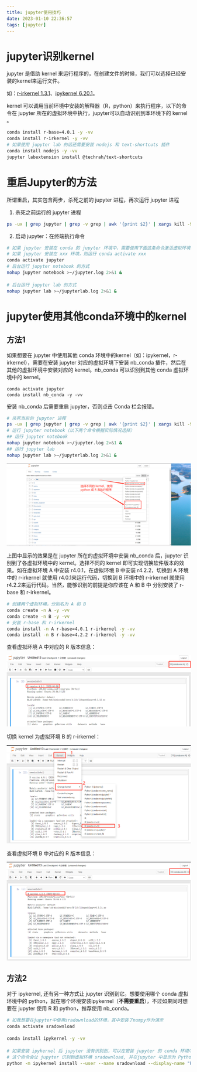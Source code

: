 ```yaml
---
title: jupyter使用技巧
date: 2023-01-10 22:36:57
tags: [jupyter]
---
```


# jupyter识别kernel

jupyter 是借助 kernel 来运行程序的，在创建文件的时候，我们可以选择已经安装的kernel来运行文件。

如：[r-irkernel 1.3.1](https://anaconda.org/conda-forge/r-irkernel)、[ipykernel 6.20.1](https://anaconda.org/conda-forge/ipykernel)。

<!--more-->

kernel 可以调用当前环境中安装的解释器（R，python）来执行程序，以下的命令在 jupyter 所在的虚拟环境中执行，jupyter可以自动识别到本环境下的 kernel 。

```bash
conda install r-base=4.0.1 -y -vv
conda install r-irkernel -y -vv
# 如果使用 jupyter lab 的话还需要安装 nodejs 和 text-shortcuts 插件
conda install nodejs -y -vv
jupyter labextension install @techrah/text-shortcuts
```

# 重启Jupyter的方法

所谓重启，其实包含两步，杀死之前的 jupyter 进程，再次运行 jupyter 进程

1. 杀死之前运行的 jupyter 进程

```bash
ps -ux | grep jupyter | grep -v grep | awk '{print $2}' | xargs kill -9
```

2. 启动 jupyter：在终端执行命令

```bash
# 如果 jupyter 安装在 conda 的 jupyter 环境中，需要使用下面这条命令激活虚拟环境，然后再运行 jupyter
# 如果 jupyter 安装在 xxx 环境，则运行 conda activate xxx
conda activate jupyter
# 后台运行 jupyter notebook 的方式
nohup jupyter notebook >~/jupyter.log 2>&1 &

# 后台运行 jupyter lab 的方式
nohup jupyter lab >~/jupyterlab.log 2>&1 &
```

# jupyter使用其他conda环境中的kernel

## 方法1

如果想要在 jupyter 中使用其他 conda 环境中的kernel（如：ipykernel，r-irkernel），需要在安装 jupyter 对应的虚拟环境下安装 nb_conda 插件，然后在其他的虚拟环境中安装对应的 kernel。nb_conda 可以识别到其他 conda 虚拟环境中的 kernel。

```Shell
conda activate jupyter
conda install nb_conda -y -vv
```

安装 nb_conda 后需要重启 jupyter，否则点击 Conda 栏会报错。

```bash
# 杀死当前的 jupyter 进程
ps -ux | grep jupyter | grep -v grep | awk '{print $2}' | xargs kill -9
# 运行 jupyter notebook（以下两个命令根据实际情况选择）
## 运行 jupyter notebook
nohup jupyter notebook >~/jupyter.log 2>&1 & 
## 运行 jupyter lab
nohup jupyter lab >~/jupyterlab.log 2>&1 &
```

![image-20230111184314824](jupyter使用技巧/image-20230111184314824.png)

上图中显示的效果是在 jupyter 所在的虚拟环境中安装 nb_conda 后，jupyter 识别到了各虚拟环境中的 kernel。选择不同的 kernel 即可实现切换软件版本的效果。如在虚拟环境 A 中安装 r4.0.1，在虚拟环境 B 中安装 r4.2.2，切换到 A 环境中的 r-irkernel 就使用 r4.0.1来运行代码，切换到 B 环境中的 r-irkernel 就使用 r4.2.2来运行代码。当然，能够识别的前提是你应该在 A 和 B 中 分别安装了 r-base 和 r-irkernel。

```bash
# 创建两个虚拟环境，分别名为 A 和 B
conda create -n A -y -vv
conda create -n B -y -vv
# 安装 r-base 和 r-irkernel
conda install -n A r-base=4.0.1 r-irkernel -y -vv
conda install -n B r-base=4.2.2 r-irkernel -y -vv
```

查看虚拟环境 A 中对应的 R 版本信息：

![image-20230111195258514](jupyter使用技巧/image-20230111195258514.png)



切换 kernel 为虚拟环境 B 的 r-irkernel：

![image-20230111195459384](jupyter使用技巧/image-20230111195459384.png)

查看虚拟环境 B 中对应的 R 版本信息：

![image-20230111195612310](jupyter使用技巧/image-20230111195612310.png)

## 方法2

对于 ipykernel, 还有另一种方式让 jupyter 识别到它。想要使用哪个 conda 虚拟环境中的 python，就在哪个环境安装ipykernel（**不需要重启**），不过如果同时想要在 jupyter 使用 R 和 python，推荐使用 nb_conda。

```bash
# 如我想要在jupyter中使用sradownload的环境，其中安装了numpy作为演示
conda activate sradownload

conda install ipykernel -y -vv

# 如果安装 ipykernel 后 jupyter 没有识别到，可以在安装 jupyter 的 conda 环境中执行类似下面的命令
# 这个命令会让 jupyter 识别到虚拟环境 sradownload, 并在jupyter 中显示为 Python [conda env:sradownload]
python -m ipykernel install --user --name sradownload --display-name "Python [conda env:sradownload]"
```

